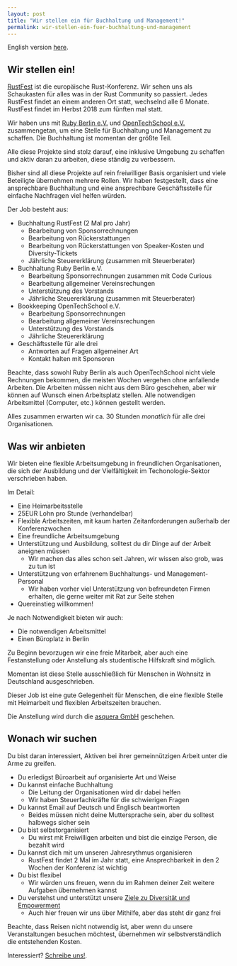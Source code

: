 ```yaml
---
layout: post
title: "Wir stellen ein für Buchhaltung und Management!"
permalink: wir-stellen-ein-fuer-buchhaltung-und-management
---
```


English version [here](/we-re-hiring-for-bookkeeping-and-event-management).

## Wir stellen ein!

[RustFest](https://rustfest.eu) ist die europäische Rust-Konferenz. Wir sehen uns als Schaukasten für alles was in der Rust Community so passiert. Jedes RustFest findet an einem anderen Ort statt, wechselnd alle 6 Monate. RustFest findet im Herbst 2018 zum fünften mal statt.

Wir haben uns mit [Ruby Berlin e.V.](https://rubyberlin.org) und [OpenTechSchool e.V.](https://opentechschool.org) zusammengetan, um eine Stelle für Buchhaltung und Management zu schaffen. Die Buchhaltung ist momentan der größte Teil.

Alle diese Projekte sind stolz darauf, eine inklusive Umgebung zu schaffen und aktiv daran zu arbeiten, diese ständig zu verbessern.

Bisher sind all diese Projekte auf rein freiwilliger Basis organisiert und viele Beteiligte übernehmen mehrere Rollen. Wir haben festgestellt, dass eine ansprechbare Buchhaltung und eine ansprechbare Geschäftsstelle für einfache Nachfragen viel helfen würden.

Der Job besteht aus:
* Buchhaltung RustFest (2 Mal pro Jahr)
  - Bearbeitung von Sponsorrechnungen
  - Bearbeitung von Rückerstattungen 
  - Bearbeitung von Rückerstattungen von Speaker-Kosten und Diversity-Tickets
  - Jährliche Steuererklärung (zusammen mit Steuerberater)
* Buchhaltung Ruby Berlin e.V.
  - Bearbeitung Sponsorrechnungen zusammen mit Code Curious
  - Bearbeitung allgemeiner Vereinsrechungen
  - Unterstützung des Vorstands
  - Jährliche Steuererklärung (zusammen mit Steuerberater)
* Bookkeeping OpenTechSchool e.V.
  - Bearbeitung Sponsorrechnungen
  - Bearbeitung allgemeiner Vereinsrechungen
  - Unterstützung des Vorstands
  - Jährliche Steuererklärung
* Geschäftsstelle für alle drei
  - Antworten auf Fragen allgemeiner Art
  - Kontakt halten mit Sponsoren

Beachte, dass sowohl Ruby Berlin als auch OpenTechSchool nicht viele Rechnungen bekommen, die meisten Wochen vergehen ohne anfallende Arbeiten. Die Arbeiten müssen nicht aus dem Büro geschehen, aber wir können auf Wunsch einen Arbeitsplatz stellen. Alle notwendigen Arbeitsmittel (Computer, etc.) können gestellt werden.

Alles zusammen erwarten wir ca. 30 Stunden *monatlich* für alle drei Organisationen.

## Was wir anbieten

Wir bieten eine flexible Arbeitsumgebung in freundlichen Organisationen, die sich der Ausbildung und der Vielfältigkeit im Techonologie-Sektor verschrieben haben.

Im Detail:
* Eine Heimarbeitsstelle
* 25EUR Lohn pro Stunde (verhandelbar)
* Flexible Arbeitszeiten, mit kaum harten Zeitanforderungen außerhalb der Konferenzwochen
* Eine freundliche Arbeitsumgebung
* Unterstützung und Ausbildung, solltest du dir Dinge auf der Arbeit aneignen müssen
  - Wir machen das alles schon seit Jahren, wir wissen also grob, was zu tun ist
* Unterstützung von erfahrenem Buchhaltungs- und Management-Personal
  - Wir haben vorher viel Unterstützung von befreundeten Firmen erhalten, die gerne weiter mit Rat zur Seite stehen
* Quereinstieg willkommen!

Je nach Notwendigkeit bieten wir auch:

* Die notwendigen Arbeitsmittel
* Einen Büroplatz in Berlin

Zu Beginn bevorzugen wir eine freie Mitarbeit, aber auch eine Festanstellung oder Anstellung als studentische Hilfskraft sind möglich.

Momentan ist diese Stelle ausschließlich für Menschen in Wohnsitz in Deutschland ausgeschrieben.

Dieser Job ist eine gute Gelegenheit für Menschen, die eine flexible Stelle mit Heimarbeit und flexiblen Arbeitszeiten brauchen.

Die Anstellung wird durch die [asquera GmbH](https://asquera.de) geschehen.

## Wonach wir suchen

Du bist daran interessiert, Aktiven bei ihrer gemeinnützigen Arbeit unter die Arme zu greifen.

* Du erledigst Büroarbeit auf organisierte Art und Weise
* Du kannst einfache Buchhaltung
  - Die Leitung der Organisationen wird dir dabei helfen
  - Wir haben Steuerfachkräfte für die schwierigen Fragen
* Du kannst Email auf Deutsch und Englisch beantworten
  - Beides müssen nicht deine Muttersprache sein, aber du solltest halbwegs sicher sein
* Du bist selbstorganisiert
  - Du wirst mit Freiwilligen arbeiten und bist die einzige Person, die bezahlt wird
* Du kannst dich mit um unseren Jahresrythmus organisieren
  - RustFest findet 2 Mal im Jahr statt, eine Ansprechbarkeit in den 2 Wochen der Konferenz ist wichtig
* Du bist flexibel
  - Wir würden uns freuen, wenn du im Rahmen deiner Zeit weitere Aufgaben übernehmen kannst
* Du verstehst und unterstützt unsere [Ziele zu Diversität und Empowerment](http://www.opentechschool.org/about.html)
  - Auch hier freuen wir uns über Mithilfe, aber das steht dir ganz frei

Beachte, dass Reisen nicht notwendig ist, aber wenn du unsere Veranstaltungen besuchen möchtest, übernehmen wir selbstverständlich die entstehenden Kosten.

Interessiert? [Schreibe uns!](mailto:florian@rustfest.eu).
